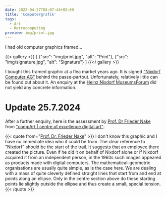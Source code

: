 ```yaml
---
date: 2022-04-27T08:07:44+02:00
title: 'Computergrafik'
tags:
  - Art
  - Retrocomputing
preview: img/print.jpg
---
```


I had old computer graphics framed...
<!--more-->

{{< gallery >}}
[
  {"src": "img/print.jpg", "alt": "Print"},
  {"src": "img/signature.jpg", "alt": "Signature"}
]
{{</ gallery >}}

I bought this framed graphic at a flea market years ago. It is signed ["Nixdorf Computer AG"](https://www.wikidata.org/wiki/Q539508) behind the passe-partout. Unfortunately, relatively little can be found out about it. An enquiry at the [Heinz Nixdorf MuseumsForum](https://www.hnf.de/home.html) did not yield any concrete information.

# Update 25.7.2024

After a further enquiry, here is the assessment by [Prof. Dr Frieder Nake](https://de.wikipedia.org/wiki/Frieder_Nake) from ["compArt | centre of excellence digital art"](http://dada.compart-bremen.de/):

{{< quote from="[Prof. Dr. Frieder Nake](https://en.wikipedia.org/wiki/Frieder_Nake)" >}}
I don't know this graphic and I have no immediate idea who it could be from. The clear reference to "Nixdorf" should be the start of the trail. It suggests that an employee there created the picture. Even if he did it on behalf of Nixdorf alone or if Nixdorf acquired it from an independent person, in the 1960s such images appeared as products made with digital computers. The mathematical-geometric organisations are usually quite simple, as is the case here. We are dealing with a mass of quite cleverly defined straight lines that start from and end at points along an ellipse. Only in the centre section above do these starting points lie slightly outside the ellipse and thus create a small, special tension.
{{< /quote >}}
